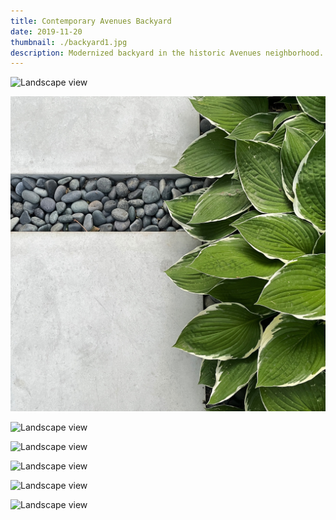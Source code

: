 ```yaml
---
title: Contemporary Avenues Backyard
date: 2019-11-20
thumbnail: ./backyard1.jpg
description: Modernized backyard in the historic Avenues neighborhood.
---
```


<div class="kg-card kg-image-card kg-width-wide">

![Landscape view](./backyard7.jpg)

</div>

<div class="kg-card kg-image-card kg-width-wide">

![Landscape view](./backyard6.jpg)

</div>

<div class="kg-card kg-image-card kg-width-wide">

![Landscape view](./backyard5.jpg)

</div>

<div class="kg-card kg-image-card kg-width-wide">

![Landscape view](./backyard4.jpg)

</div>

<div class="kg-card kg-image-card kg-width-wide">

![Landscape view](./backyard3.jpg)

</div>

<div class="kg-card kg-image-card kg-width-wide">

![Landscape view](./backyard2.jpg)

</div>

<div class="kg-card kg-image-card kg-width-wide">

![Landscape view](./backyard1.jpg)

</div>
